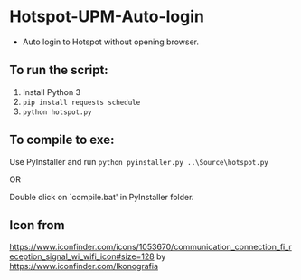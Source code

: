 # Hotspot-UPM-Auto-login
* Auto login to Hotspot without opening browser.

## To run the script:
1. Install Python 3
2. `pip install requests schedule`
3. `python hotspot.py`

## To compile to exe:
Use PyInstaller and run `python pyinstaller.py ..\Source\hotspot.py`

OR

Double click on `compile.bat' in PyInstaller folder.

## Icon from
https://www.iconfinder.com/icons/1053670/communication_connection_fi_reception_signal_wi_wifi_icon#size=128
by https://www.iconfinder.com/Ikonografia